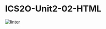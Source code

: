 # ICS2O-Unit2-02-HTML
[![linter](https://github.com/Ferna-S/ICS2O-Unit2-02-HTML/workflows/linter/badge.svg)](https://github.com/marketplace/actions/super-linter)
